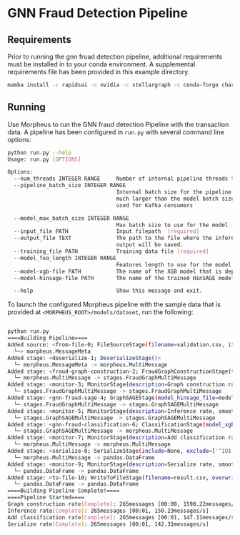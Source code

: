 <!--
SPDX-FileCopyrightText: Copyright (c) 2021, NVIDIA CORPORATION & AFFILIATES. All rights reserved.
SPDX-License-Identifier: Apache-2.0

Licensed under the Apache License, Version 2.0 (the "License");
you may not use this file except in compliance with the License.
You may obtain a copy of the License at

http://www.apache.org/licenses/LICENSE-2.0

Unless required by applicable law or agreed to in writing, software
distributed under the License is distributed on an "AS IS" BASIS,
WITHOUT WARRANTIES OR CONDITIONS OF ANY KIND, either express or implied.
See the License for the specific language governing permissions and
limitations under the License.
-->
# GNN Fraud Detection Pipeline

## Requirements

Prior to running the gnn fruad detection pipeline, additional requirements must be installed in to your conda environment. A supplemental requirements file has been provided in this example directory.

```bash
mamba install -c rapidsai -c nvidia -c stellargraph -c conda-forge chardet cuml stellargraph tensorflow
```

## Running

Use Morpheus to run the GNN fraud detection Pipeline with the transaction data. A pipeline has been configured in `run.py` with several command line options:

```bash
python run.py --help
Usage: run.py [OPTIONS]

Options:
  --num_threads INTEGER RANGE     Number of internal pipeline threads to use
  --pipeline_batch_size INTEGER RANGE
                                  Internal batch size for the pipeline. Can be
                                  much larger than the model batch size. Also
                                  used for Kafka consumers

  --model_max_batch_size INTEGER RANGE
                                  Max batch size to use for the model
  --input_file PATH               Input filepath  [required]
  --output_file TEXT              The path to the file where the inference
                                  output will be saved.
  --training_file PATH            Training data file [required]
  --model_fea_length INTEGER RANGE
                                  Features length to use for the model
  --model-xgb-file PATH           The name of the XGB model that is deployed
  --model-hinsage-file PATH       The name of the trained HinSAGE model file path

  --help                          Show this message and exit.
```

To launch the configured Morpheus pipeline with the sample data that is provided at `<MORPHEUS_ROOT>/models/dataset`, run the following:

```bash

python run.py
====Building Pipeline====
Added source: <from-file-0; FileSourceStage(filename=validation.csv, iterative=None, file_type=auto, repeat=1, filter_null=False, cudf_kwargs=None)>
  └─> morpheus.MessageMeta
Added stage: <deserialize-1; DeserializeStage()>
  └─ morpheus.MessageMeta -> morpheus.MultiMessage
Added stage: <fraud-graph-construction-2; FraudGraphConstructionStage(training_file=training.csv)>
  └─ morpheus.MultiMessage -> stages.FraudGraphMultiMessage
Added stage: <monitor-3; MonitorStage(description=Graph construction rate, smoothing=0.05, unit=messages, delayed_start=False, determine_count_fn=None)>
  └─ stages.FraudGraphMultiMessage -> stages.FraudGraphMultiMessage
Added stage: <gnn-fraud-sage-4; GraphSAGEStage(model_hinsage_file=model/hinsage-model.pt, batch_size=5, sample_size=[2, 32], record_id=index, target_node=transaction)>
  └─ stages.FraudGraphMultiMessage -> stages.GraphSAGEMultiMessage
Added stage: <monitor-5; MonitorStage(description=Inference rate, smoothing=0.05, unit=messages, delayed_start=False, determine_count_fn=None)>
  └─ stages.GraphSAGEMultiMessage -> stages.GraphSAGEMultiMessage
Added stage: <gnn-fraud-classification-6; ClassificationStage(model_xgb_file=model/xgb-model.pt)>
  └─ stages.GraphSAGEMultiMessage -> morpheus.MultiMessage
Added stage: <monitor-7; MonitorStage(description=Add classification rate, smoothing=0.05, unit=messages, delayed_start=False, determine_count_fn=None)>
  └─ morpheus.MultiMessage -> morpheus.MultiMessage
Added stage: <serialize-8; SerializeStage(include=None, exclude=['^ID$', '^_ts_'], output_type=pandas)>
  └─ morpheus.MultiMessage -> pandas.DataFrame
Added stage: <monitor-9; MonitorStage(description=Serialize rate, smoothing=0.05, unit=messages, delayed_start=False, determine_count_fn=None)>
  └─ pandas.DataFrame -> pandas.DataFrame
Added stage: <to-file-10; WriteToFileStage(filename=result.csv, overwrite=True, file_type=auto)>
  └─ pandas.DataFrame -> pandas.DataFrame
====Building Pipeline Complete!====
====Pipeline Started====
Graph construction rate[Complete]: 265messages [00:00, 1590.22messages/s]
Inference rate[Complete]: 265messages [00:01, 150.23messages/s]
Add classification rate[Complete]: 265messages [00:01, 147.11messages/s]
Serialize rate[Complete]: 265messages [00:01, 142.31messages/s]
```

